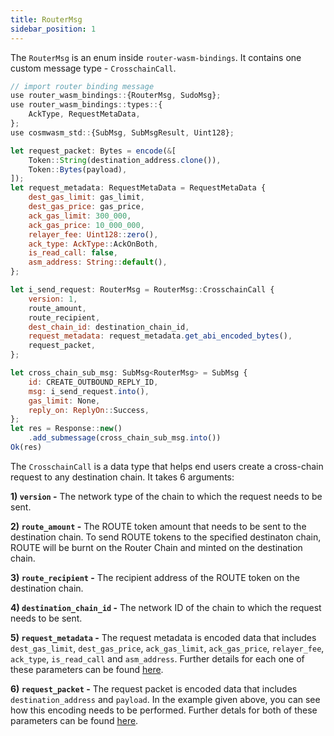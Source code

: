 ```yaml
---
title: RouterMsg
sidebar_position: 1
---
```


The `RouterMsg` is an enum inside `router-wasm-bindings`. It contains one custom message type - `CrosschainCall`.

```javascript
// import router binding message
use router_wasm_bindings::{RouterMsg, SudoMsg};
use router_wasm_bindings::types::{
    AckType, RequestMetaData,
};
use cosmwasm_std::{SubMsg, SubMsgResult, Uint128};

let request_packet: Bytes = encode(&[
    Token::String(destination_address.clone()),
    Token::Bytes(payload),
]);
let request_metadata: RequestMetaData = RequestMetaData {
    dest_gas_limit: gas_limit,
    dest_gas_price: gas_price,
    ack_gas_limit: 300_000,
    ack_gas_price: 10_000_000,
    relayer_fee: Uint128::zero(),
    ack_type: AckType::AckOnBoth,
    is_read_call: false,
    asm_address: String::default(),
};

let i_send_request: RouterMsg = RouterMsg::CrosschainCall {
    version: 1,
    route_amount,
    route_recipient,
    dest_chain_id: destination_chain_id,
    request_metadata: request_metadata.get_abi_encoded_bytes(),
    request_packet,
};

let cross_chain_sub_msg: SubMsg<RouterMsg> = SubMsg {
    id: CREATE_OUTBOUND_REPLY_ID,
    msg: i_send_request.into(),
    gas_limit: None,
    reply_on: ReplyOn::Success,
};
let res = Response::new()
    .add_submessage(cross_chain_sub_msg.into())
Ok(res)
```

The `CrosschainCall` is a data type that helps end users create a cross-chain request to any destination chain. It takes 6 arguments:

**1) `version` -** The network type of the chain to which the request needs to be sent. 

**2) `route_amount` -** The ROUTE token amount that needs to be sent to the destination chain. To send ROUTE tokens to the specified destinaton chain, ROUTE will be burnt on the Router Chain and minted on the destination chain.

**3) `route_recipient` -** The recipient address of the ROUTE token on the destination chain.

**4) `destination_chain_id` -** The network ID of the chain to which the request needs to be sent. 

**5) `request_metadata` -** The request metadata is encoded data that includes `dest_gas_limit`, `dest_gas_price`, `ack_gas_limit`, `ack_gas_price`, `relayer_fee`, `ack_type`, `is_read_call` and `asm_address`. Further details for each one of these parameters can be found [here](../../near-guides/iDapp-functions/i_send#3-request_metadata).

**6) `request_packet` -** The request packet is encoded data that includes `destination_address` and `payload`. In the example given above, you can see how this encoding needs to be performed. Further detals for both of these parameters can be found [here](../../near-guides/iDapp-functions/i_send#4-request_packet). 


